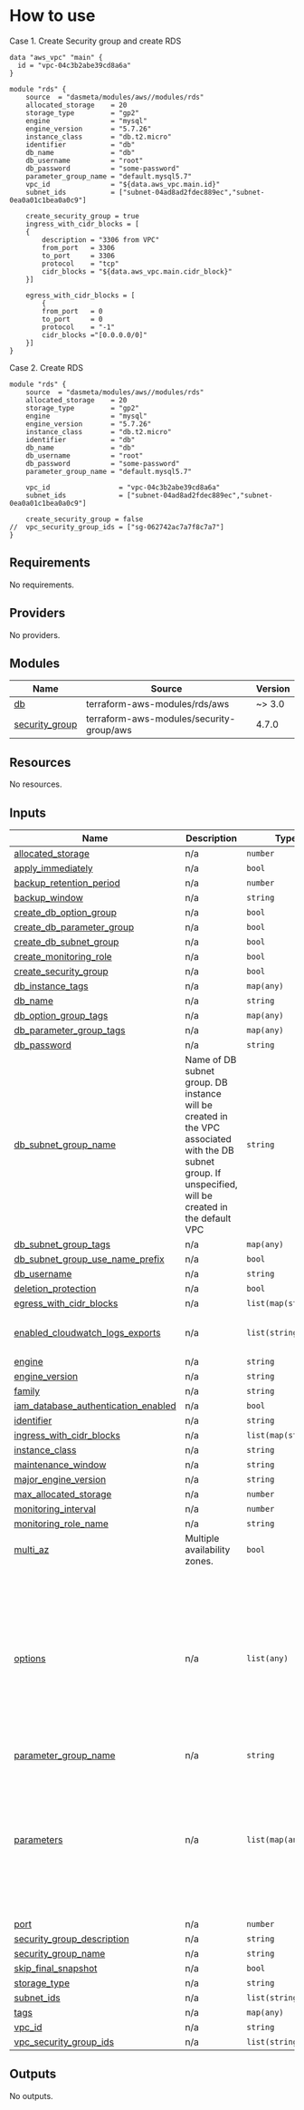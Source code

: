 # How to use

Case 1. Create Security group and create RDS

```
data "aws_vpc" "main" {
  id = "vpc-04c3b2abe39cd8a6a"
}

module "rds" {
    source  = "dasmeta/modules/aws//modules/rds"
    allocated_storage    = 20
    storage_type         = "gp2"
    engine               = "mysql"
    engine_version       = "5.7.26"
    instance_class       = "db.t2.micro"
    identifier           = "db"
    db_name              = "db"
    db_username          = "root"
    db_password          = "some-password"
    parameter_group_name = "default.mysql5.7"
    vpc_id               = "${data.aws_vpc.main.id}"
    subnet_ids           = ["subnet-04ad8ad2fdec889ec","subnet-0ea0a01c1bea0a0c9"]

    create_security_group = true
    ingress_with_cidr_blocks = [
    {
        description = "3306 from VPC"
        from_port   = 3306
        to_port     = 3306
        protocol    = "tcp"
        cidr_blocks = "${data.aws_vpc.main.cidr_block}"
    }]

    egress_with_cidr_blocks = [
        {
        from_port   = 0
        to_port     = 0
        protocol    = "-1"
        cidr_blocks ="[0.0.0.0/0]"
    }]
}
```

Case 2. Create RDS

```
module "rds" {
    source  = "dasmeta/modules/aws//modules/rds"
    allocated_storage    = 20
    storage_type         = "gp2"
    engine               = "mysql"
    engine_version       = "5.7.26"
    instance_class       = "db.t2.micro"
    identifier           = "db"
    db_name              = "db"
    db_username          = "root"
    db_password          = "some-password"
    parameter_group_name = "default.mysql5.7"

    vpc_id                 = "vpc-04c3b2abe39cd8a6a"
    subnet_ids             = ["subnet-04ad8ad2fdec889ec","subnet-0ea0a01c1bea0a0c9"]

    create_security_group = false
//  vpc_security_group_ids = ["sg-062742ac7a7f8c7a7"]
}
```

<!-- BEGINNING OF PRE-COMMIT-TERRAFORM DOCS HOOK -->
## Requirements

No requirements.

## Providers

No providers.

## Modules

| Name                                                                             | Source                                   | Version |
| -------------------------------------------------------------------------------- | ---------------------------------------- | ------- |
| <a name="module_db"></a> [db](#module\_db)                                       | terraform-aws-modules/rds/aws            | ~> 3.0  |
| <a name="module_security_group"></a> [security\_group](#module\_security\_group) | terraform-aws-modules/security-group/aws | 4.7.0   |

## Resources

No resources.

## Inputs

| Name                                                                                                                                              | Description                                                                                                                                             | Type                | Default                                                                                                                                                                                                                                                                                                            | Required |
| ------------------------------------------------------------------------------------------------------------------------------------------------- | ------------------------------------------------------------------------------------------------------------------------------------------------------- | ------------------- | ------------------------------------------------------------------------------------------------------------------------------------------------------------------------------------------------------------------------------------------------------------------------------------------------------------------ | :------: |
| <a name="input_allocated_storage"></a> [allocated\_storage](#input\_allocated\_storage)                                                           | n/a                                                                                                                                                     | `number`            | `20`                                                                                                                                                                                                                                                                                                               |    no    |
| <a name="input_apply_immediately"></a> [apply\_immediately](#input\_apply\_immediately)                                                           | n/a                                                                                                                                                     | `bool`              | `false`                                                                                                                                                                                                                                                                                                            |    no    |
| <a name="input_backup_retention_period"></a> [backup\_retention\_period](#input\_backup\_retention\_period)                                       | n/a                                                                                                                                                     | `number`            | `0`                                                                                                                                                                                                                                                                                                                |    no    |
| <a name="input_backup_window"></a> [backup\_window](#input\_backup\_window)                                                                       | n/a                                                                                                                                                     | `string`            | `"03:00-06:00"`                                                                                                                                                                                                                                                                                                    |    no    |
| <a name="input_create_db_option_group"></a> [create\_db\_option\_group](#input\_create\_db\_option\_group)                                        | n/a                                                                                                                                                     | `bool`              | `false`                                                                                                                                                                                                                                                                                                            |    no    |
| <a name="input_create_db_parameter_group"></a> [create\_db\_parameter\_group](#input\_create\_db\_parameter\_group)                               | n/a                                                                                                                                                     | `bool`              | `false`                                                                                                                                                                                                                                                                                                            |    no    |
| <a name="input_create_db_subnet_group"></a> [create\_db\_subnet\_group](#input\_create\_db\_subnet\_group)                                        | n/a                                                                                                                                                     | `bool`              | `true`                                                                                                                                                                                                                                                                                                             |    no    |
| <a name="input_create_monitoring_role"></a> [create\_monitoring\_role](#input\_create\_monitoring\_role)                                          | n/a                                                                                                                                                     | `bool`              | `false`                                                                                                                                                                                                                                                                                                            |    no    |
| <a name="input_create_security_group"></a> [create\_security\_group](#input\_create\_security\_group)                                             | n/a                                                                                                                                                     | `bool`              | `false`                                                                                                                                                                                                                                                                                                            |    no    |
| <a name="input_db_instance_tags"></a> [db\_instance\_tags](#input\_db\_instance\_tags)                                                            | n/a                                                                                                                                                     | `map(any)`          | `{}`                                                                                                                                                                                                                                                                                                               |    no    |
| <a name="input_db_name"></a> [db\_name](#input\_db\_name)                                                                                         | n/a                                                                                                                                                     | `string`            | n/a                                                                                                                                                                                                                                                                                                                |   yes    |
| <a name="input_db_option_group_tags"></a> [db\_option\_group\_tags](#input\_db\_option\_group\_tags)                                              | n/a                                                                                                                                                     | `map(any)`          | `{}`                                                                                                                                                                                                                                                                                                               |    no    |
| <a name="input_db_parameter_group_tags"></a> [db\_parameter\_group\_tags](#input\_db\_parameter\_group\_tags)                                     | n/a                                                                                                                                                     | `map(any)`          | `{}`                                                                                                                                                                                                                                                                                                               |    no    |
| <a name="input_db_password"></a> [db\_password](#input\_db\_password)                                                                             | n/a                                                                                                                                                     | `string`            | n/a                                                                                                                                                                                                                                                                                                                |   yes    |
| <a name="input_db_subnet_group_name"></a> [db\_subnet\_group\_name](#input\_db\_subnet\_group\_name)                                              | Name of DB subnet group. DB instance will be created in the VPC associated with the DB subnet group. If unspecified, will be created in the default VPC | `string`            | `null`                                                                                                                                                                                                                                                                                                             |    no    |
| <a name="input_db_subnet_group_tags"></a> [db\_subnet\_group\_tags](#input\_db\_subnet\_group\_tags)                                              | n/a                                                                                                                                                     | `map(any)`          | `{}`                                                                                                                                                                                                                                                                                                               |    no    |
| <a name="input_db_subnet_group_use_name_prefix"></a> [db\_subnet\_group\_use\_name\_prefix](#input\_db\_subnet\_group\_use\_name\_prefix)         | n/a                                                                                                                                                     | `bool`              | `false`                                                                                                                                                                                                                                                                                                            |    no    |
| <a name="input_db_username"></a> [db\_username](#input\_db\_username)                                                                             | n/a                                                                                                                                                     | `string`            | n/a                                                                                                                                                                                                                                                                                                                |   yes    |
| <a name="input_deletion_protection"></a> [deletion\_protection](#input\_deletion\_protection)                                                     | n/a                                                                                                                                                     | `bool`              | `false`                                                                                                                                                                                                                                                                                                            |    no    |
| <a name="input_egress_with_cidr_blocks"></a> [egress\_with\_cidr\_blocks](#input\_egress\_with\_cidr\_blocks)                                     | n/a                                                                                                                                                     | `list(map(string))` | `[]`                                                                                                                                                                                                                                                                                                               |    no    |
| <a name="input_enabled_cloudwatch_logs_exports"></a> [enabled\_cloudwatch\_logs\_exports](#input\_enabled\_cloudwatch\_logs\_exports)             | n/a                                                                                                                                                     | `list(string)`      | <pre>[<br>  "general"<br>]</pre>                                                                                                                                                                                                                                                                                   |    no    |
| <a name="input_engine"></a> [engine](#input\_engine)                                                                                              | n/a                                                                                                                                                     | `string`            | `"mysql"`                                                                                                                                                                                                                                                                                                          |    no    |
| <a name="input_engine_version"></a> [engine\_version](#input\_engine\_version)                                                                    | n/a                                                                                                                                                     | `string`            | `"5.7.26"`                                                                                                                                                                                                                                                                                                         |    no    |
| <a name="input_family"></a> [family](#input\_family)                                                                                              | n/a                                                                                                                                                     | `string`            | `"mysql5.7"`                                                                                                                                                                                                                                                                                                       |    no    |
| <a name="input_iam_database_authentication_enabled"></a> [iam\_database\_authentication\_enabled](#input\_iam\_database\_authentication\_enabled) | n/a                                                                                                                                                     | `bool`              | `true`                                                                                                                                                                                                                                                                                                             |    no    |
| <a name="input_identifier"></a> [identifier](#input\_identifier)                                                                                  | n/a                                                                                                                                                     | `string`            | n/a                                                                                                                                                                                                                                                                                                                |   yes    |
| <a name="input_ingress_with_cidr_blocks"></a> [ingress\_with\_cidr\_blocks](#input\_ingress\_with\_cidr\_blocks)                                  | n/a                                                                                                                                                     | `list(map(string))` | `[]`                                                                                                                                                                                                                                                                                                               |    no    |
| <a name="input_instance_class"></a> [instance\_class](#input\_instance\_class)                                                                    | n/a                                                                                                                                                     | `string`            | `"db.t3.medium"`                                                                                                                                                                                                                                                                                                   |    no    |
| <a name="input_maintenance_window"></a> [maintenance\_window](#input\_maintenance\_window)                                                        | n/a                                                                                                                                                     | `string`            | `"Mon:00:00-Mon:03:00"`                                                                                                                                                                                                                                                                                            |    no    |
| <a name="input_major_engine_version"></a> [major\_engine\_version](#input\_major\_engine\_version)                                                | n/a                                                                                                                                                     | `string`            | `"5.7"`                                                                                                                                                                                                                                                                                                            |    no    |
| <a name="input_max_allocated_storage"></a> [max\_allocated\_storage](#input\_max\_allocated\_storage)                                             | n/a                                                                                                                                                     | `number`            | `100`                                                                                                                                                                                                                                                                                                              |    no    |
| <a name="input_monitoring_interval"></a> [monitoring\_interval](#input\_monitoring\_interval)                                                     | n/a                                                                                                                                                     | `number`            | `0`                                                                                                                                                                                                                                                                                                                |    no    |
| <a name="input_monitoring_role_name"></a> [monitoring\_role\_name](#input\_monitoring\_role\_name)                                                | n/a                                                                                                                                                     | `string`            | `null`                                                                                                                                                                                                                                                                                                             |    no    |
| <a name="input_multi_az"></a> [multi\_az](#input\_multi\_az)                                                                                      | Multiple availability zones.                                                                                                                            | `bool`              | `true`                                                                                                                                                                                                                                                                                                             |    no    |
| <a name="input_options"></a> [options](#input\_options)                                                                                           | n/a                                                                                                                                                     | `list(any)`         | <pre>[<br>  {<br>    "option_name": "MARIADB_AUDIT_PLUGIN",<br>    "option_settings": [<br>      {<br>        "name": "SERVER_AUDIT_EVENTS",<br>        "value": "CONNECT"<br>      },<br>      {<br>        "name": "SERVER_AUDIT_FILE_ROTATIONS",<br>        "value": "37"<br>      }<br>    ]<br>  }<br>]</pre> |    no    |
| <a name="input_parameter_group_name"></a> [parameter\_group\_name](#input\_parameter\_group\_name)                                                | n/a                                                                                                                                                     | `string`            | `"default.mysql5.7"`                                                                                                                                                                                                                                                                                               |    no    |
| <a name="input_parameters"></a> [parameters](#input\_parameters)                                                                                  | n/a                                                                                                                                                     | `list(map(any))`    | <pre>[<br>  {<br>    "name": "character_set_client",<br>    "value": "utf8mb4"<br>  },<br>  {<br>    "name": "character_set_server",<br>    "value": "utf8mb4"<br>  },<br>  {<br>    "max_connections": "500"<br>  }<br>]</pre>                                                                                    |    no    |
| <a name="input_port"></a> [port](#input\_port)                                                                                                    | n/a                                                                                                                                                     | `number`            | `3306`                                                                                                                                                                                                                                                                                                             |    no    |
| <a name="input_security_group_description"></a> [security\_group\_description](#input\_security\_group\_description)                              | n/a                                                                                                                                                     | `string`            | `"MySQL security group"`                                                                                                                                                                                                                                                                                           |    no    |
| <a name="input_security_group_name"></a> [security\_group\_name](#input\_security\_group\_name)                                                   | n/a                                                                                                                                                     | `string`            | `"db_security_group"`                                                                                                                                                                                                                                                                                              |    no    |
| <a name="input_skip_final_snapshot"></a> [skip\_final\_snapshot](#input\_skip\_final\_snapshot)                                                   | n/a                                                                                                                                                     | `bool`              | `true`                                                                                                                                                                                                                                                                                                             |    no    |
| <a name="input_storage_type"></a> [storage\_type](#input\_storage\_type)                                                                          | n/a                                                                                                                                                     | `string`            | `"gp2"`                                                                                                                                                                                                                                                                                                            |    no    |
| <a name="input_subnet_ids"></a> [subnet\_ids](#input\_subnet\_ids)                                                                                | n/a                                                                                                                                                     | `list(string)`      | n/a                                                                                                                                                                                                                                                                                                                |   yes    |
| <a name="input_tags"></a> [tags](#input\_tags)                                                                                                    | n/a                                                                                                                                                     | `map(any)`          | `{}`                                                                                                                                                                                                                                                                                                               |    no    |
| <a name="input_vpc_id"></a> [vpc\_id](#input\_vpc\_id)                                                                                            | n/a                                                                                                                                                     | `string`            | `""`                                                                                                                                                                                                                                                                                                               |    no    |
| <a name="input_vpc_security_group_ids"></a> [vpc\_security\_group\_ids](#input\_vpc\_security\_group\_ids)                                        | n/a                                                                                                                                                     | `list(string)`      | `[]`                                                                                                                                                                                                                                                                                                               |    no    |

## Outputs

No outputs.
<!-- END OF PRE-COMMIT-TERRAFORM DOCS HOOK -->
